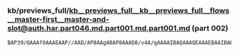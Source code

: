 ### kb/previews_full/kb__previews_full__kb__previews_full__flows__master-first__master-and-slot@auth.har.part046.md.part001.md.part001.md (part 002)

```md
BAP39/QAAAf8AAAEAAP//AAD/AP8AAgABAP8AAAD8/v4A/gAAAAIBAQAAAQEAAAEBAAIBAQAEAgIACQUFAA4NCgAJCQcAAwMCAAEBAQAAAAAAAAEAAAABAQACAgMAA
```

```
